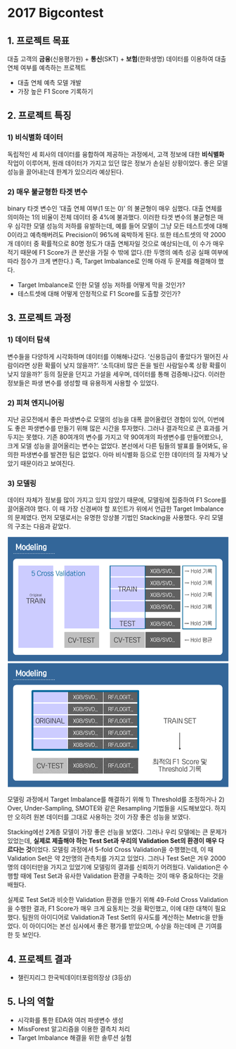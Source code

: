 2017 Bigcontest
================

## 1\. 프로젝트 목표

대출 고객의 **금융**(신용평가원) + **통신**(SKT) + **보험**(한화생명) 데이터를 이용하여 대출 연체 여부를
예측하는 프로젝트

  - 대출 연체 예측 모델 개발
  - 가장 높은 F1 Score 기록하기

## 2\. 프로젝트 특징

### 1\) 비식별화 데이터

독립적인 세 회사의 데이터를 융합하여 제공하는 과정에서, 고객 정보에 대한 **비식별화** 작업이 이루어져, 원래 데이터가 가지고
있던 많은 정보가 손실된 상황이었다. 좋은 모델 성능을 끌어내는데 한계가 있으리라 예상된다.

### 2\) 매우 불균형한 타겟 변수

binary 타겟 변수인 ‘대출 연체 여부(1 또는 0)’ 의 불균형이 매우 심했다. 대출 연체를 의미하는 1의 비율이 전체
데이터 중 4%에 불과했다. 이러한 타겟 변수의 불균형은 매우 심각한 모델 성능의 저하를 유발하는데, 예를 들어 모델이
그냥 모든 테스트셋에 대해 0이라고 예측해버려도 Precision이 96%에 육박하게 된다. 또한 테스트셋의 약 2000개 데이터
중 확률적으로 80명 정도가 대출 연체자일 것으로 예상되는데, 이 수가 매우 적기 때문에 F1 Score가 큰 분산을 가질 수
밖에 없다.(한 두명의 예측 성공 실패 여부에 따라 점수가 크게 변한다.) 즉, Target Imbalance로 인해 아래
두 문제를 해결해야 했다.

  - Target Imbalance로 인한 모델 성능 저하를 어떻게 막을 것인가?
  - 테스트셋에 대해 어떻게 안정적으로 F1 Score를 도출할 것인가?

## 3\. 프로젝트 과정

### 1\) 데이터 탐색

변수들을 다양하게 시각화하며 데이터를 이해해나갔다. ‘신용등급이 좋았다가 떨어진 사람이라면 상환 확률이 낮지 않을까?’.
‘소득대비 많은 돈을 빌린 사람일수록 상황 확률이 낮지 않을까?’ 등의 질문을 던지고 가설을 세우며, 데이터를
통해 검증해나갔다. 이러한 정보들은 파생 변수를 생성할 때 유용하게 사용할 수 있었다.

### 2\) 피쳐 엔지니어링

지난 공모전에서 좋은 파생변수로 모델의 성능을 대폭 끌어올렸던 경험이 있어, 이번에도 좋은 파생변수를 만들기 위해 많은 시간을
투자했다. 그러나 결과적으로 큰 효과를 거두지는 못했다. 기존 80여개의 변수를 가지고 약 90여개의 파생변수를
만들어봤으나, 크게 모델 성능을 끌어올리는 변수는 없었다. 본선에서 다른 팀들의 발표를 들어봐도, 유의한
파생변수를 발견한 팀은 없었다. 아마 비식별화 등으로 인한 데이터의 질 자체가 낮았기 때문이라고 보여진다.

### 3\) 모델링

데이터 자체가 정보를 많이 가지고 있지 않았기 때문에, 모델링에 집중하여 F1 Score를 끌어올려야 했다. 이 때 가장 신경써야
할 포인트가 위에서 언급한 Target Imbalance의 문제였다. 먼저 모델로서는 유명한 앙상블 기법인 Stacking을
사용했다. 우리 모델의 구조는 다음과 같았다.

![](README_figs/README-slide1.png)<!-- -->![](README_figs/README-slide2.png)<!-- -->

모델링 과정에서 Target Imbalance를 해결하기 위해 1) Threshold를 조정하거나 2) Over,
Under-Sampling, SMOTE와 같은 Resampling 기법들을 시도해보았다. 하지만 오히려 원본 데이터를 그대로
사용하는 것이 가장 좋은 성능을 보였다.

Stacking에선 2계층 모델이 가장 좋은 선능을 보였다. 그러나 우리 모델에는 큰 문제가 있었는데, **실제로 제출해야 하는
Test Set과 우리의 Validation Set의 환경이 매우 다르다는 것**이었다. 모델링 과정에서 5-fold Cross
Validation을 수행했는데, 이 때 Validation Set은 약 2만명의 관측치를 가지고 있었다. 그러나 Test
Set은 겨우 2000명의 데이터만을 가지고 있었기에 모델링의 결과를 신뢰하기 어려웠다. Validation은 수행할 때에
Test Set과 유사한 Validation 환경을 구축하는 것이 매우 중요하다는 것을 배웠다.

실제로 Test Set과 비슷한 Validation 환경을 만들기 위해 49-Fold Cross Validation을 수행한
결과, F1 Score가 매우 크게 요동치는 것을 확인했고, 이에 대한 대책이 필요했다. 팀원의 아이디어로
Validation과 Test Set의 유사도를 계산하는 Metric을 만들었다. 이 아이디어는 본선 심사에서 좋은 평가를
받았으며, 수상을 하는데에 큰 기여를 한 듯 보인다.

## 4\. 프로젝트 결과

  - 챌린지리그 한국빅데이터포럼의장상 (3등상)

## 5\. 나의 역할

  - 시각화를 통한 EDA와 여러 파생변수 생성
  - MissForest 알고리즘을 이용한 결측치 처리
  - Target Imbalance 해결을 위한 솔루션 실험
